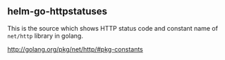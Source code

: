 
## helm-go-httpstatuses

This is the source which shows HTTP status code and constant name of `net/http` library in golang.

http://golang.org/pkg/net/http/#pkg-constants
